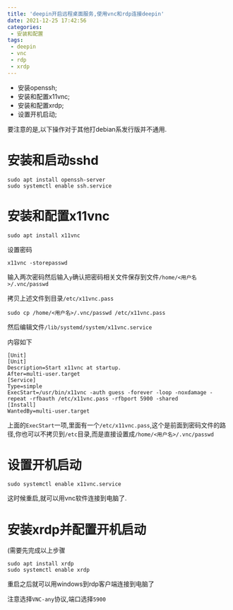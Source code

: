 ```yaml
---
title: 'deepin开启远程桌面服务,使用vnc和rdp连接deepin'
date: 2021-12-25 17:42:56
categories:
 - 安装和配置
tags:
 - deepin
 - vnc
 - rdp
 - xrdp
---
```


* 安装openssh;
* 安装和配置x11vnc;
* 安装和配置xrdp;
* 设置开机启动;

<!-- more -->

要注意的是,以下操作对于其他打debian系发行版并不通用.

# 安装和启动sshd

```shell
sudo apt install openssh-server
sudo systemctl enable ssh.service
```

# 安装和配置x11vnc

```shell
sudo apt install x11vnc
```

设置密码
```shell
x11vnc -storepasswd
```
输入两次密码然后输入`y`确认把密码相关文件保存到文件`/home/<用户名>/.vnc/passwd`

拷贝上述文件到目录`/etc/x11vnc.pass`

```shell
sudo cp /home/<用户名>/.vnc/passwd /etc/x11vnc.pass
```

然后编辑文件`/lib/systemd/system/x11vnc.service`

内容如下
```
[Unit]
[Unit]
Description=Start x11vnc at startup.
After=multi-user.target
[Service]
Type=simple
ExecStart=/usr/bin/x11vnc -auth guess -forever -loop -noxdamage -repeat -rfbauth /etc/x11vnc.pass -rfbport 5900 -shared
[Install]
WantedBy=multi-user.target
```

上面的`ExecStart`一项,里面有一个`/etc/x11vnc.pass`,这个是前面到密码文件的路径,你也可以不拷贝到`/etc`目录,而是直接设置成`/home/<用户名>/.vnc/passwd`

# 设置开机启动

```shell
sudo systemctl enable x11vnc.service
```

这时候重启,就可以用vnc软件连接到电脑了.

# 安装xrdp并配置开机启动

(需要先完成以上步骤

```shell
sudo apt install xrdp
sudo systemctl enable xrdp
```

重启之后就可以用windows到rdp客户端连接到电脑了

注意选择`VNC-any`协议,端口选择`5900`